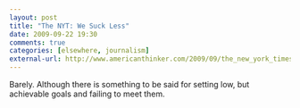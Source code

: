 ```yaml
---
layout: post  
title: "The NYT: We Suck Less"  
date: 2009-09-22 19:30  
comments: true  
categories: [elsewhere, journalism]
external-url: http://www.americanthinker.com/2009/09/the_new_york_times_aims_low.html  
---
```


Barely. Although there is something to be said for setting low, but achievable goals and failing to meet them. 
